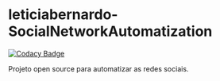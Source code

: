 # leticiabernardo-SocialNetworkAutomatization

[![Codacy Badge](https://api.codacy.com/project/badge/Grade/66f037c1e108455284f2d146ee142a3e)](https://app.codacy.com/app/leticiabernardo/SocialNetworkAutomatization?utm_source=github.com&utm_medium=referral&utm_content=leticiabernardo/SocialNetworkAutomatization&utm_campaign=Badge_Grade_Settings)

Projeto open source para automatizar as redes sociais.